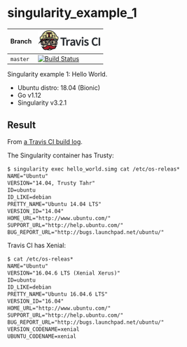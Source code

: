 # singularity_example_1

Branch|[![Travis CI logo](pics/TravisCI.png)](https://travis-ci.org)
---|---
`master`|[![Build Status](https://travis-ci.org/richelbilderbeek/singularity_example_1.svg?branch=master)](https://travis-ci.org/richelbilderbeek/singularity_example_1)

Singularity example 1: Hello World.

 * Ubuntu distro: 18.04 (Bionic) 
 * Go v1.12
 * Singularity v3.2.1

## Result

From [a Travis CI build log](https://travis-ci.org/richelbilderbeek/singularity_example_1/jobs/563880368#L2872).

The Singularity container has Trusty:

```
$ singularity exec hello_world.simg cat /etc/os-releas*
NAME="Ubuntu"
VERSION="14.04, Trusty Tahr"
ID=ubuntu
ID_LIKE=debian
PRETTY_NAME="Ubuntu 14.04 LTS"
VERSION_ID="14.04"
HOME_URL="http://www.ubuntu.com/"
SUPPORT_URL="http://help.ubuntu.com/"
BUG_REPORT_URL="http://bugs.launchpad.net/ubuntu/"
```

Travis CI has Xenial:

```
$ cat /etc/os-releas*
NAME="Ubuntu"
VERSION="16.04.6 LTS (Xenial Xerus)"
ID=ubuntu
ID_LIKE=debian
PRETTY_NAME="Ubuntu 16.04.6 LTS"
VERSION_ID="16.04"
HOME_URL="http://www.ubuntu.com/"
SUPPORT_URL="http://help.ubuntu.com/"
BUG_REPORT_URL="http://bugs.launchpad.net/ubuntu/"
VERSION_CODENAME=xenial
UBUNTU_CODENAME=xenial
```